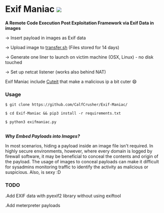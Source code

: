 # Exif Maniac <img src="https://upload.wikimedia.org/wikipedia/commons/8/8c/Blue_Python_3.6%2B_Shield_Badge.svg" />

**A Remote Code Execution Post Exploitation Framework via Exif Data in images**

-> Insert payload in images as Exif data

-> Upload image to <a href="https://transfer.sh">transfer.sh</a> (Files stored for 14 days)

-> Generate one liner to launch on victim machine (OSX, Linux) - no disk touched

-> Set up netcat listener (works also behind NAT)

Exif Maniac include <a href="https://github.com/D4Vinci/Cuteit">Cuteit</a> that make a malicious ip a bit cuter 😄

### Usage

`$ git clone https://github.com/CalfCrusher/Exif-Maniac/`

`$ cd Exif-Maniac && pip3 install -r requirements.txt`

`$ python3 exifmaniac.py`
 

## 
***Why Embed Payloads into Images?***

In most scenarios, hiding a payload inside an image file isn't required. In highly secure environments, however, where every domain is logged by firewall software, it may be beneficial to conceal the contents and origin of the payload. The usage of images to conceal payloads can make it difficult for sysadmins monitoring traffic to identify the activity as malicious or suspicious. Also, is sexy :D

### TODO

.Add EXIF data with pyexif2 library without using exiftool

.Add meterpreter payloads
